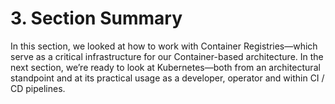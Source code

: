 # 3. Section Summary

In this section, we looked at how to work with Container Registries—which serve as a critical infrastructure for our Container-based architecture. In the next section, we’re ready to look at Kubernetes—both from an architectural standpoint and at its practical usage as a developer, operator and within CI / CD pipelines.
